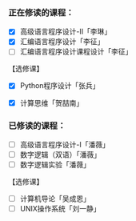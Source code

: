 ### 正在修读的课程：
  - [x] 高级语言程序设计-Ⅱ「李琳」
  - [x] 汇编语言程序设计「李征」
  - [ ] 汇编语言程序设计课程设计「李征」
  
  【选修课】
  - [x] Python程序设计「张兵」
  - [x] 计算思维「贺喆南」


### 已修读的课程：
  - [ ] 高级语言程序设计-Ⅰ「潘薇」
  - [ ] 数字逻辑（双语）「潘薇」
  - [ ] 数字逻辑实验「潘薇」
  
  【选修课】
  - [ ] 计算机导论「吴成恩」
  - [ ] UNIX操作系统「刘一静」
